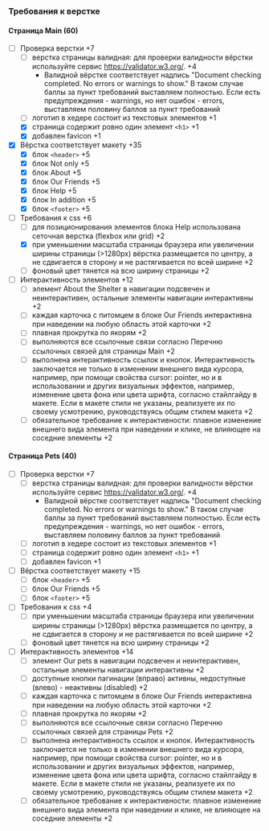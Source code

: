 ### Требования к верстке

#### Страница Main (60)

- [ ] Проверка верстки +7
    - [ ] верстка страницы валидная: для проверки валидности вёрстки используйте сервис https://validator.w3.org/. +4
        - Валидной вёрстке соответствует надпись "Document checking completed. No errors or warnings to show." В таком случае баллы за пункт требований выставляем полностью. Если есть предупреждения - warnings, но нет ошибок - errors, выставляем половину баллов за пункт требований
    - [ ] логотип в хедере состоит из текстовых элементов +1
    - [x] страница содержит ровно один элемент `<h1>` +1
    - [x] добавлен favicon +1

- [x] Вёрстка соответствует макету +35
    - [x] блок `<header>` +5
    - [x] блок Not only +5
    - [x] блок About +5
    - [x] блок Our Friends +5
    - [x] блок Help +5
    - [x] блок In addition +5
    - [x] блок `<footer>` +5

- [ ] Требования к css +6
    - [ ] для позиционирования элементов блока Help использована сеточная верстка (flexbox или grid) +2
    - [x] при уменьшении масштаба страницы браузера или увеличении ширины страницы (>1280px) вёрстка размещается по центру, а не сдвигается в сторону и не растягивается по всей ширине +2
    - [ ] фоновый цвет тянется на всю ширину страницы +2

- [ ] Интерактивность элементов +12
    - [ ] элемент About the Shelter в навигации подсвечен и неинтерактивен, остальные элементы навигации интерактивны +2
    - [ ] каждая карточка с питомцем в блоке Our Friends интерактивна при наведении на любую область этой карточки +2
    - [ ] плавная прокрутка по якорям +2
    - [ ] выполняются все ссылочные связи согласно Перечню ссылочных связей для страницы Main +2
    - [ ] выполнена интерактивность ссылок и кнопок. Интерактивность заключается не только в изменении внешнего вида курсора, например, при помощи свойства cursor: pointer, но и в использовании и других визуальных эффектов, например, изменение цвета фона или цвета шрифта, согласно стайлгайду в макете. Если в макете стили не указаны, реализуете их по своему усмотрению, руководствуясь общим стилем макета +2
    - [ ] обязательное требование к интерактивности: плавное изменение внешнего вида элемента при наведении и клике, не влияющее на соседние элементы +2

#### Страница Pets (40)

- [ ] Проверка верстки +7
    - [ ] верстка страницы валидная: для проверки валидности вёрстки используйте сервис https://validator.w3.org/. +4
        - Валидной вёрстке соответствует надпись "Document checking completed. No errors or warnings to show." В таком случае баллы за пункт требований выставляем полностью. Если есть предупреждения - warnings, но нет ошибок - errors, выставляем половину баллов за пункт требований
    - [ ] логотип в хедере состоит из текстовых элементов +1
    - [ ] страница содержит ровно один элемент `<h1>` +1
    - [ ] добавлен favicon +1

- [ ] Вёрстка соответствует макету +15
    - [ ] блок `<header>` +5
    - [ ] блок Our Friends +5
    - [ ] блок `<footer>` +5

- [ ] Требования к css +4
    - [ ] при уменьшении масштаба страницы браузера или увеличении ширины страницы (>1280px) вёрстка размещается по центру, а не сдвигается в сторону и не растягивается по всей ширине +2
    - [ ] фоновый цвет тянется на всю ширину страницы +2

- [ ] Интерактивность элементов +14
    - [ ] элемент Our pets в навигации подсвечен и неинтерактивен, остальные элементы навигации интерактивны +2
    - [ ] доступные кнопки пагинации (вправо) активны, недоступные (влево) - неактивны (disabled) +2
    - [ ] каждая карточка с питомцем в блоке Our Friends интерактивна при наведении на любую область этой карточки +2
    - [ ] плавная прокрутка по якорям +2
    - [ ] выполняются все ссылочные связи согласно Перечню ссылочных связей для страницы Pets +2
    - [ ] выполнена интерактивность ссылок и кнопок. Интерактивность заключается не только в изменении внешнего вида курсора, например, при помощи свойства cursor: pointer, но и в использовании и других визуальных эффектов, например, изменение цвета фона или цвета шрифта, согласно стайлгайду в макете. Если в макете стили не указаны, реализуете их по своему усмотрению, руководствуясь общим стилем макета +2
    - [ ] обязательное требование к интерактивности: плавное изменение внешнего вида элемента при наведении и клике, не влияющее на соседние элементы +2
